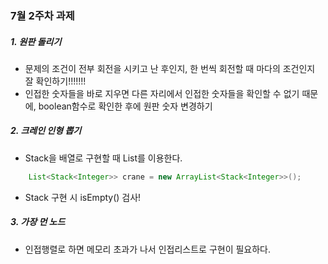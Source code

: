 ### 7월 2주차 과제

##### 1. 원판 돌리기
- 문제의 조건이 전부 회전을 시키고 난 후인지, 한 번씩 회전할 때 마다의 조건인지 잘 확인하기!!!!!!!
- 인접한 숫자들을 바로 지우면 다른 자리에서 인접한 숫자들을 확인할 수 없기 때문에, boolean함수로 확인한 후에 원판 숫자 변경하기
##### 2. 크레인 인형 뽑기
- Stack을 배열로 구현할 때 List를 이용한다.
``` java
	List<Stack<Integer>> crane = new ArrayList<Stack<Integer>>();
```
- Stack 구현 시 isEmpty() 검사!
##### 3. 가장 먼 노드
- 인접행렬로 하면 메모리 초과가 나서 인접리스트로 구현이 필요하다.